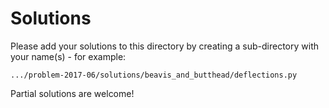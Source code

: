 # Solutions

Please add your solutions to this directory by creating a sub-directory with your name(s) - for example:

```
.../problem-2017-06/solutions/beavis_and_butthead/deflections.py
```

Partial solutions are welcome!
